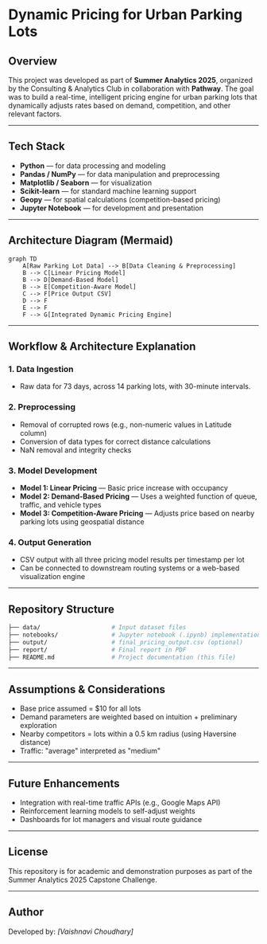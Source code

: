 # Dynamic Pricing for Urban Parking Lots

## Overview
This project was developed as part of **Summer Analytics 2025**, organized by the Consulting & Analytics Club in collaboration with **Pathway**. The goal was to build a real-time, intelligent pricing engine for urban parking lots that dynamically adjusts rates based on demand, competition, and other relevant factors.

---

##  Tech Stack
- **Python** — for data processing and modeling
- **Pandas / NumPy** — for data manipulation and preprocessing
- **Matplotlib / Seaborn** — for visualization
- **Scikit-learn** — for standard machine learning support
- **Geopy** — for spatial calculations (competition-based pricing)
- **Jupyter Notebook** — for development and presentation

---

##  Architecture Diagram (Mermaid)
```mermaid
graph TD
    A[Raw Parking Lot Data] --> B[Data Cleaning & Preprocessing]
    B --> C[Linear Pricing Model]
    B --> D[Demand-Based Model]
    B --> E[Competition-Aware Model]
    C --> F[Price Output CSV]
    D --> F
    E --> F
    F --> G[Integrated Dynamic Pricing Engine]
```

---

##  Workflow & Architecture Explanation

### 1. **Data Ingestion**
- Raw data for 73 days, across 14 parking lots, with 30-minute intervals.

### 2. **Preprocessing**
- Removal of corrupted rows (e.g., non-numeric values in Latitude column)
- Conversion of data types for correct distance calculations
- NaN removal and integrity checks

### 3. **Model Development**
- **Model 1: Linear Pricing** — Basic price increase with occupancy
- **Model 2: Demand-Based Pricing** — Uses a weighted function of queue, traffic, and vehicle types
- **Model 3: Competition-Aware Pricing** — Adjusts price based on nearby parking lots using geospatial distance

### 4. **Output Generation**
- CSV output with all three pricing model results per timestamp per lot
- Can be connected to downstream routing systems or a web-based visualization engine

---

##  Repository Structure
```bash
├── data/                    # Input dataset files
├── notebooks/               # Jupyter notebook (.ipynb) implementation
├── output/                  # final_pricing_output.csv (optional)
├── report/                  # Final report in PDF
├── README.md                # Project documentation (this file)
```

---

## Assumptions & Considerations
- Base price assumed = $10 for all lots
- Demand parameters are weighted based on intuition + preliminary exploration
- Nearby competitors = lots within a 0.5 km radius (using Haversine distance)
- Traffic: "average" interpreted as "medium"

---

##  Future Enhancements
- Integration with real-time traffic APIs (e.g., Google Maps API)
- Reinforcement learning models to self-adjust weights
- Dashboards for lot managers and visual route guidance

---

##  License
This repository is for academic and demonstration purposes as part of the Summer Analytics 2025 Capstone Challenge.

---

##  Author
Developed by: *[Vaishnavi Choudhary]*
